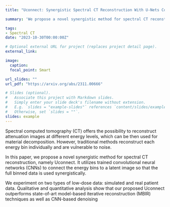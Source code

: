 ```yaml
---
title: "Uconnect: Synergistic Spectral CT Reconstruction With U-Nets Connecting the Energy Bins"

summary: 'We propose a novel synergistic method for spectral CT reconstruction, namely Uconnect. It utilizes trained convolutional neural networks to connect the energy bins to a latent image so that the full binned data is used synergistically.'

tags:
- Spectral CT
date: "2023-10-30T00:00:00Z"

# Optional external URL for project (replaces project detail page).
external_link: 

image:
  caption: 
  focal_point: Smart

url_slides: ""
url_pdf: "https://arxiv.org/abs/2311.00666"

# Slides (optional).
#   Associate this project with Markdown slides.
#   Simply enter your slide deck's filename without extension.
#   E.g. `slides = "example-slides"` references `content/slides/example-slides.md`.
#   Otherwise, set `slides = ""`.
slides: example
---
```


Spectral computed tomography (CT) offers the possibility to reconstruct attenuation images at different energy levels, which can be then used for material decomposition. However, traditional methods reconstruct each energy bin individually and are vulnerable to noise. 

In this paper, we propose a novel synergistic method for spectral CT reconstruction, namely Uconnect. It utilizes trained convolutional neural networks (CNNs) to connect the energy bins to a latent image so that the full binned data is used synergistically. 

We experiment on two types of low-dose data: simulated and real patient data. Qualitative and quantitative analysis show that our proposed Uconnect outperforms state-of-art model-based iterative reconstruction (MBIR) techniques as well as CNN-based denoising